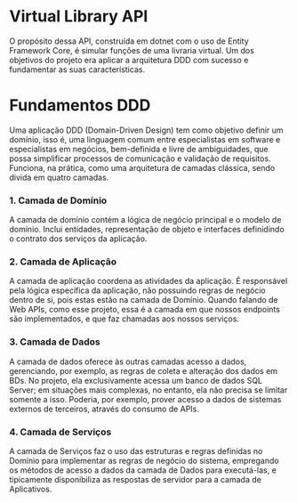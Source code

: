 # Virtual Library API
O propósito dessa API, construída em dotnet com o uso de Entity Framework Core, é simular funções de uma livraria virtual. Um dos objetivos do projeto era aplicar a arquitetura DDD com sucesso e fundamentar as suas características.

# Fundamentos DDD
Uma aplicação DDD (Domain-Driven Design) tem como objetivo definir um domínio, isso é, uma linguagem comum entre especialistas em software e especialistas em negócios, bem-definida e livre de ambiguidades, que possa simplificar processos de comunicação e validação de requisitos. Funciona, na prática, como uma arquitetura de camadas clássica, sendo divida em quatro camadas.

### 1. Camada de Domínio
A camada de domínio contém a lógica de negócio principal e o modelo de domínio. Inclui entidades, representação de objeto e interfaces definidindo o contrato dos serviços da aplicação.

### 2. Camada de Aplicação
A camada de aplicação coordena as atividades da aplicação. É responsável pela lógica específica da aplicação, não possuindo regras de negócio dentro de si, pois estas estão na camada de Domínio. Quando falando de Web APIs, como esse projeto, essa é a camada em que nossos endpoints são implementados, e que faz chamadas aos nossos serviços.

### 3. Camada de Dados
A camada de dados oferece às outras camadas acesso a dados, gerenciando, por exemplo, as regras de coleta e alteração dos dados em BDs. No projeto, ela exclusivamente acessa um banco de dados SQL Server; em situações mais complexas, no entanto, ela não precisa se limitar somente a isso. Poderia, por exemplo, prover acesso a dados de sistemas externos de terceiros, através do consumo de APIs.

### 4. Camada de Serviços
A camada de Serviços faz o uso das estruturas e regras definidas no Domínio para implementar as regras de negócio do sistema, empregando os métodos de acesso a dados da camada de Dados para executá-las, e tipicamente disponibiliza as respostas de servidor para a camada de Aplicativos.
